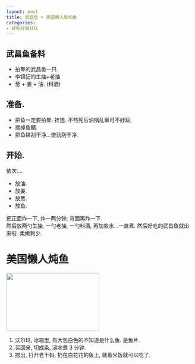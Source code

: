```yaml
---
layout: post
title: 武昌鱼 + 美国懒人版炖鱼
categories:
- 好吃好喝好玩
---
```


## 武昌鱼备料

* 拍晕的武昌鱼一只.
* 李锦记的生抽+老抽.
* 葱 + 姜 + 油. (料酒)

## 准备.
* 把鱼一定要拍晕. 挂透. 不然死后油锅乱窜可不好玩.
* 摘掉鱼鳃.
* 把鱼鳞刮干净...使劲刮干净.

##  开始.
依次….

* 放油.
* 放姜.
* 放葱.
* 放鱼.

把正面炸一下, 炸一两分钟; 背面再炸一下.  
然后放两勺生抽, 一勺老抽, 一勺料酒, 再加些水...一直煮.
然后好吃的武昌鱼就出来啦. 柔嫩刺少.



# 美国懒人炖鱼

<img width="250" height="156" class="img-responsive" src="http://openmindclub.qiniudn.com/Yixuan/image/fish.jpg">

1. 沃尔玛, 冰箱里, 有大包白色的不知道是什么鱼. 是鱼片.
2. 买回来, 切成条, 沸水煮 3 分钟.
3. 捞出, 打开老干妈, 扔在白花花的鱼上, 就着米饭就可以吃了.
